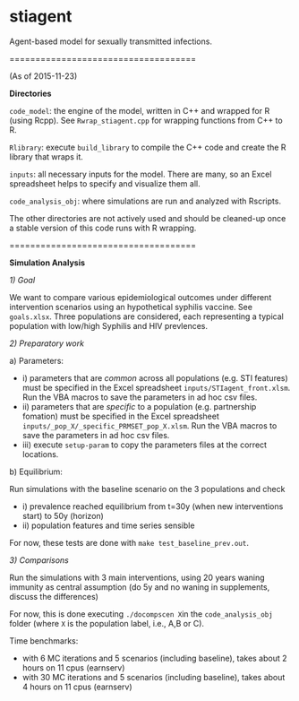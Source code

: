 # stiagent
Agent-based model for sexually transmitted infections.

====================================

(As of 2015-11-23)

**Directories**

```code_model```: the engine of the model, written in C++ and wrapped for R (using Rcpp). See ```Rwrap_stiagent.cpp``` for wrapping functions from C++ to R.

```Rlibrary```: execute ```build_library``` to compile the C++ code and create the R library that wraps it. 

```inputs```: all necessary inputs for the model. There are many, so an Excel spreadsheet helps to specify and visualize them all.

```code_analysis_obj```: where simulations are run and analyzed with Rscripts. 

The other directories are not actively used and should be cleaned-up once a stable version of this code runs with R wrapping.

====================================

**Simulation Analysis**

*1) Goal*

We want to compare various epidemiological outcomes under different intervention scenarios using an hypothetical syphilis vaccine. See ```goals.xlsx```. Three populations are considered, each representing a typical population with low/high Syphilis and HIV prevlences.

*2) Preparatory work*

a) Parameters:

 * i) parameters that are *common* across all populations (e.g. STI features) must be specified in the Excel spreadsheet `inputs/STIagent_front.xlsm`. Run the VBA macros to save the parameters in ad hoc csv files.
 * ii) parameters that are *specific* to a population (e.g. partnership fomation) must be specified in the Excel spreadsheet `inputs/_pop_X/_specific_PRMSET_pop_X.xlsm`. Run the VBA macros to save the parameters in ad hoc csv files.
 * iii) execute `setup-param` to copy the parameters files at the correct locations.

b) Equilibrium:

Run simulations with the baseline scenario on the 3 populations and check 
 * i) prevalence reached equilibrium from t=30y (when new interventions start) to 50y (horizon)
 * ii) population features and time series sensible

For now, these tests are done with `make test_baseline_prev.out`.

*3) Comparisons*

Run the simulations with 3 main interventions, using 20 years waning immunity as central assumption (do 5y and no waning in supplements, discuss the differences)

For now, this is done executing `./docompscen X`in the `code_analysis_obj` folder (where `X` is the population label, i.e., A,B or C).

Time benchmarks: 
 * with 6 MC iterations and 5 scenarios (including baseline), takes about 2 hours on 11 cpus (earnserv)
 * with 30 MC iterations and 5 scenarios (including baseline), takes about 4 hours on 11 cpus (earnserv)

